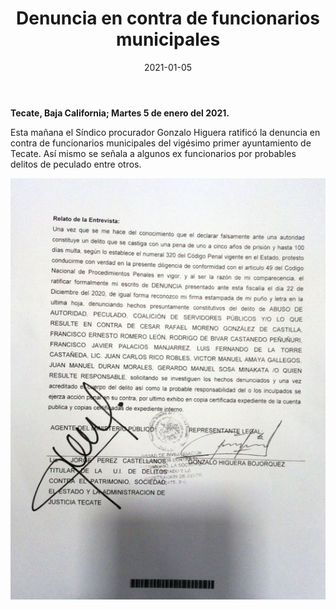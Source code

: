 ﻿---
layout: blog
title: "Denuncia en contra de funcionarios municipales"
date: 2021-01-05
categories: tecate
permalink: /:categories/:title:output_ext
image: /img/cnr/2021-01-05-denuncia-en-contra.jpg
alt: "Denuncia en contra de funcionarios municipales"
autor:
---


**Tecate, Baja California; Martes 5 de enero del 2021.** 


Esta mañana el Síndico procurador Gonzalo Higuera ratificó la denuncia en contra de funcionarios municipales del vigésimo primer ayuntamiento de Tecate. Así mismo se señala a algunos ex funcionarios por probables delitos de peculado entre otros.

<div id="carouselExampleSlidesOnly" class="carousel slide" data-ride="carousel">
  <div class="carousel-inner">
    <div class="carousel-item active">
       <img class="d-block w-100" src="/img/cnr/2021-01-05-denuncia-en-contra.jpg" loading="lazy"  alt="Denuncia en contra de funcionarios municipales">
    </div>
  </div>
</div>